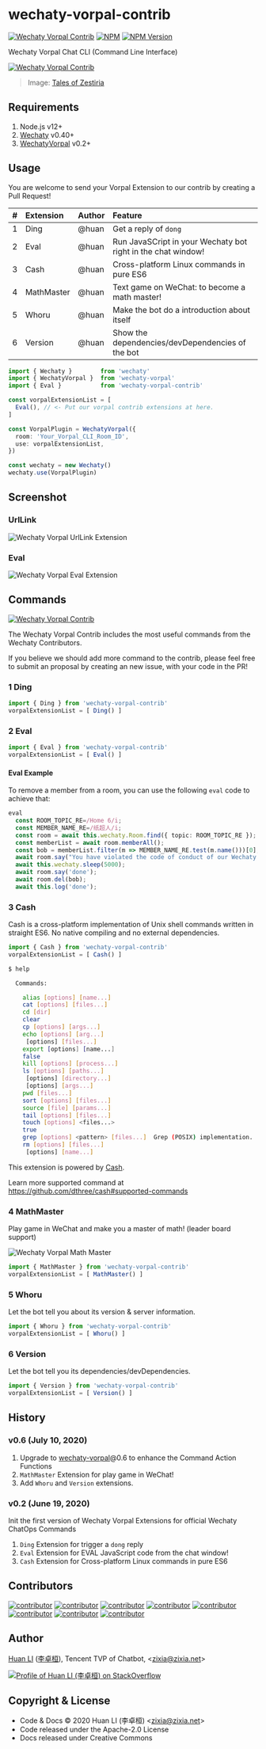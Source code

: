# wechaty-vorpal-contrib

[![Wechaty Vorpal Contrib](https://img.shields.io/badge/Wechaty-Vorpal-brightgreen.svg)](https://github.com/wechaty/wechaty-vorpal)
[![NPM](https://github.com/wechaty/wechaty-vorpal-contrib/workflows/NPM/badge.svg)](https://github.com/wechaty/wechaty-vorpal-contrib/actions?query=workflow%3ANPM)
 [![NPM Version](https://img.shields.io/npm/v/wechaty-vorpal-contrib?color=brightgreen)](https://www.npmjs.com/package/wechaty-vorpal-contrib)

Wechaty Vorpal Chat CLI (Command Line Interface)

[![Wechaty Vorpal Contrib](docs/images/vorpal-contrib.png)](https://github.com/wechaty/wechaty-vorpal-contrib)

> Image: [Tales of Zestiria](https://shyonaaisha.tumblr.com/post/146096253441/neylakiiroisenkou-tales-of-zestiria-weapons)

## Requirements

1. Node.js v12+
1. [Wechaty](https://github.com/wechaty/wechaty) v0.40+
1. [WechatyVorpal](https://github.com/wechaty/wechaty-vorpal) v0.2+

## Usage

You are welcome to send your Vorpal Extension to our contrib by creating a Pull Request!

| # | Extension | Author | Feature |
| :--- | :--- | :--- | :--- |
| 1 | Ding | @huan | Get a reply of `dong` |
| 2 | Eval | @huan | Run JavaSCript in your Wechaty bot right in the chat window! |
| 3 | Cash | @huan | Cross-platform Linux commands in pure ES6 |
| 4 | MathMaster | @huan | Text game on WeChat: to become a math master! |
| 5 | Whoru | @huan | Make the bot do a introduction about itself |
| 6 | Version | @huan | Show the dependencies/devDependencies of the bot |

```ts
import { Wechaty }        from 'wechaty'
import { WechatyVorpal }  from 'wechaty-vorpal'
import { Eval }           from 'wechaty-vorpal-contrib'

const vorpalExtensionList = [
  Eval(), // <- Put our vorpal contrib extensions at here.
]

const VorpalPlugin = WechatyVorpal({
  room: 'Your_Vorpal_CLI_Room_ID',
  use: vorpalExtensionList,
})

const wechaty = new Wechaty()
wechaty.use(VorpalPlugin)
```

## Screenshot

### UrlLink

![Wechaty Vorpal UrlLink Extension](docs/images/wechaty-vorpal-url-link.png)

### Eval

![Wechaty Vorpal Eval Extension](docs/images/wechaty-vorpal-eval.png)

## Commands

[![Wechaty Vorpal Contrib](https://img.shields.io/badge/Wechaty%20Vorpal-Contrib-brightgreen.svg)](https://github.com/wechaty/wechaty-vorpal-contrib)

The Wechaty Vorpal Contrib includes the most useful commands from the Wechaty Contributors.

If you believe we should add more command to the contrib, please feel free to submit an proposal by creating an new issue, with your code in the PR!

### 1 Ding

```ts
import { Ding } from 'wechaty-vorpal-contrib'
vorpalExtensionList = [ Ding() ]
```

### 2 Eval

```ts
import { Eval } from 'wechaty-vorpal-contrib'
vorpalExtensionList = [ Eval() ]
```

#### Eval Example

To remove a member from a room, you can use the following `eval` code to achieve that:

```ts
eval
  const ROOM_TOPIC_RE=/Home 6/i;
  const MEMBER_NAME_RE=/纸超人/i;
  const room = await this.wechaty.Room.find({ topic: ROOM_TOPIC_RE });
  const memberList = await room.memberAll();
  const bob = memberList.filter(m => MEMBER_NAME_RE.test(m.name()))[0];
  await room.say("You have violated the code of conduct of our Wechaty Developers's Room, we need to move you out of this room.", bob);
  await this.wechaty.sleep(5000);
  await room.say('done');
  await room.del(bob);
  await this.log('done');
```

### 3 Cash

Cash is a cross-platform implementation of Unix shell commands written in straight ES6. No native compiling and no external dependencies.

```ts
import { Cash } from 'wechaty-vorpal-contrib'
vorpalExtensionList = [ Cash() ]
```

```sh
$ help

  Commands:

    alias [options] [name...]
    cat [options] [files...]
    cd [dir]
    clear
    cp [options] [args...]
    echo [options] [arg...]
     [options] [files...]
    export [options] [name...]
    false
    kill [options] [process...]
    ls [options] [paths...]
     [options] [directory...]
     [options] [args...]
    pwd [files...]
    sort [options] [files...]
    source [file] [params...]
    tail [options] [files...]
    touch [options] <files...>
    true
    grep [options] <pattern> [files...]  Grep (POSIX) implementation.
    rm [options] [files...]
     [options] [name...]
```

This extension is powered by [Cash](https://github.com/dthree/cash).

Learn more supported command at <https://github.com/dthree/cash#supported-commands>

### 4 MathMaster

Play game in WeChat and make you a master of math! (leader board support)

![Wechaty Vorpal Math Master](docs/images/math-master.png)

```ts
import { MathMaster } from 'wechaty-vorpal-contrib'
vorpalExtensionList = [ MathMaster() ]
```

### 5 Whoru

Let the bot tell you about its version & server information.

```ts
import { Whoru } from 'wechaty-vorpal-contrib'
vorpalExtensionList = [ Whoru() ]
```

### 6 Version

Let the bot tell you its dependencies/devDependencies.

```ts
import { Version } from 'wechaty-vorpal-contrib'
vorpalExtensionList = [ Version() ]
```

## History

### v0.6 (July 10, 2020)

1. Upgrade to [wechaty-vorpal](https://github.com/wechaty/wechaty-vorpal)@0.6 to enhance the Command Action Functions
1. `MathMaster` Extension for play game in WeChat!
1. Add `Whoru` and `Version` extensions.

### v0.2 (June 19, 2020)

Init the first version of Wechaty Vorpal Extensions for official Wechaty ChatOps Commands

1. `Ding` Extension for trigger a `dong` reply
1. `Eval` Extension for EVAL JavaScript code from the chat window!
1. `Cash` Extension for Cross-platform Linux commands in pure ES6

## Contributors

[![contributor](https://sourcerer.io/fame/huan/wechaty/wechaty-vorpal-contrib/images/0)](https://sourcerer.io/fame/huan/wechaty/wechaty-vorpal-contrib/links/0)
[![contributor](https://sourcerer.io/fame/huan/wechaty/wechaty-vorpal-contrib/images/1)](https://sourcerer.io/fame/huan/wechaty/wechaty-vorpal-contrib/links/1)
[![contributor](https://sourcerer.io/fame/huan/wechaty/wechaty-vorpal-contrib/images/2)](https://sourcerer.io/fame/huan/wechaty/wechaty-vorpal-contrib/links/2)
[![contributor](https://sourcerer.io/fame/huan/wechaty/wechaty-vorpal-contrib/images/3)](https://sourcerer.io/fame/huan/wechaty/wechaty-vorpal-contrib/links/3)
[![contributor](https://sourcerer.io/fame/huan/wechaty/wechaty-vorpal-contrib/images/4)](https://sourcerer.io/fame/huan/wechaty/wechaty-vorpal-contrib/links/4)
[![contributor](https://sourcerer.io/fame/huan/wechaty/wechaty-vorpal-contrib/images/5)](https://sourcerer.io/fame/huan/wechaty/wechaty-vorpal-contrib/links/5)
[![contributor](https://sourcerer.io/fame/huan/wechaty/wechaty-vorpal-contrib/images/6)](https://sourcerer.io/fame/huan/wechaty/wechaty-vorpal-contrib/links/6)
[![contributor](https://sourcerer.io/fame/huan/wechaty/wechaty-vorpal-contrib/images/7)](https://sourcerer.io/fame/huan/wechaty/wechaty-vorpal-contrib/links/7)

## Author

[Huan LI](https://github.com/huan) ([李卓桓](http://linkedin.com/in/zixia)), Tencent TVP of Chatbot, \<zixia@zixia.net\>

[![Profile of Huan LI (李卓桓) on StackOverflow](https://stackexchange.com/users/flair/265499.png)](https://stackexchange.com/users/265499)

## Copyright & License

- Code & Docs © 2020 Huan LI (李卓桓) \<zixia@zixia.net\>
- Code released under the Apache-2.0 License
- Docs released under Creative Commons
